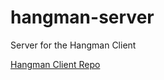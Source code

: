 # hangman-server
Server for the Hangman Client

[Hangman Client Repo](https://github.com/shantanu27/hangman)
